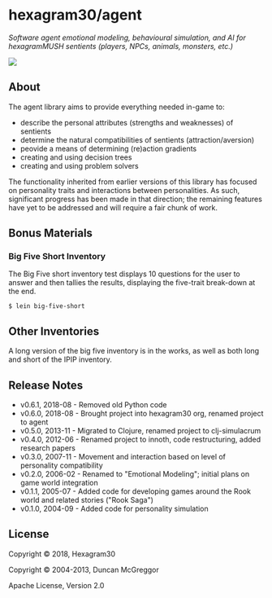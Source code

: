 # hexagram30/agent

*Software agent emotional modeling, behavioural simulation, and AI for hexagramMUSH sentients (players, NPCs, animals, monsters, etc.)*

[![][logo]][logo-large]


## About

The agent library aims to provide everything needed in-game to:

* describe the personal attributes (strengths and weaknesses) of sentients
* determine the natural compatibilities of sentients (attraction/aversion)
* peovide a means of determining (re)action gradients
* creating and using decision trees
* creating and using problem solvers

The functionality inherited from earlier versions of this library has focused on
personality traits and interactions between personalities. As such, significant
progress has been made in that direction; the remaining features have yet to be
addressed and will require a fair chunk of work.


## Bonus Materials

### Big Five Short Inventory

The Big Five short inventory test displays 10 questions for the user to answer
and then tallies the results, displaying the five-trait break-down at the end.

```
$ lein big-five-short
```


## Other Inventories

A long version of the big five inventory is in the works, as well as both long
and short of the IPIP inventory.


## Release Notes

* v0.6.1, 2018-08 - Removed old Python code
* v0.6.0, 2018-08 - Brought project into hexagram30 org, renamed project to agent
* v0.5.0, 2013-11 - Migrated to Clojure, renamed project to clj-simulacrum
* v0.4.0, 2012-06 - Renamed project to innoth, code restructuring, added research papers
* v0.3.0, 2007-11 - Movement and interaction based on level of personality compatibility
* v0.2.0, 2006-02 - Renamed to "Emotional Modeling"; initial plans on
  game world integration
* v0.1.1, 2005-07 - Added code for developing games around the Rook
  world and related stories ("Rook Saga")
* v0.1.0, 2004-09 - Added code for personality simulation


## License

Copyright © 2018, Hexagram30

Copyright © 2004-2013, Duncan McGreggor

Apache License, Version 2.0


<!-- Named page links below: /-->

[logo]: https://raw.githubusercontent.com/hexagram30/resources/master/branding/logo/h30-logo-2-long-with-text-x695.png
[logo-large]: https://raw.githubusercontent.com/hexagram30/resources/master/branding/logo/h30-logo-2-long-with-text-x3440.png
[comp-event]: https://github.com/hexagram30/hexagramMUSH/blob/master/src/hexagram30/mush/components/event.clj
